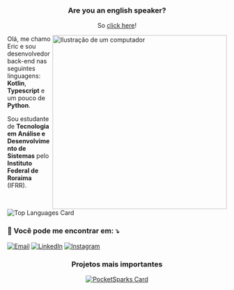 <div align="center">

### Are you an english speaker?

So [click here](./README.md)!
</div>

<img
  align="right"
  src="https://raw.githubusercontent.com/MicaelliMedeiros/micaellimedeiros/master/image/computer-illustration.png"
  alt="Ilustração de um computador"
  min-width="400px"
  max-width="400px"
  width="400px"
/>

Olá, me chamo Eric e sou desenvolvedor back-end nas seguintes linguagens: **Kotlin**,
**Typescript** e um pouco de **Python**.

Sou estudante de **Tecnologia em Análise e Desenvolvimento de Sistemas** pelo **Instituto Federal de Roraima** (IFRR).

![Top Languages Card](https://github-readme-stats.vercel.app/api/top-langs/?username=freitaseric&size_weight=0.5&count_weight=0.5&langs_count=8&layout=compact&theme=onedark)

### 💌 Você pode me encontrar em: ⤵️

[![Email](https://img.shields.io/badge/-Email-FF0000?style=flat-square&labelColor=FF0000&logo=gmail&logoColor=white)](mailto:ericfreitas371@gmail.com)
[![LinkedIn](https://img.shields.io/badge/-LinkedIn-0e76a8?style=flat-square&logo=linkedin&logoColor=white)](https://www.linkedin.com/in/eric-freitas-aa442a342/)
[![Instagram](https://img.shields.io/badge/-Instagram-DF0174?style=flat-square&labelColor=DF0174&logo=instagram&logoColor=white)](https://www.instagram.com/fr.eriic/profilecard/?igsh=ejVhdjNqOWRmcWl5)

<div align="center">

### Projetos mais importantes

[![PocketSparks Card](https://github-readme-stats.vercel.app/api/pin/?username=freitaseric&repo=pocketsparks&show_owner=true&theme=onedark)](https://github.com/freitaseric/pocketsparks)

</div>
